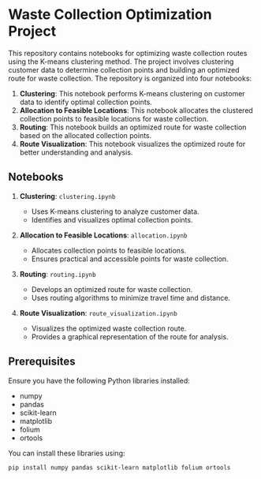 # Waste Collection Optimization Project

This repository contains notebooks for optimizing waste collection routes using the K-means clustering method. The project involves clustering customer data to determine collection points and building an optimized route for waste collection. The repository is organized into four notebooks:

1. **Clustering**: This notebook performs K-means clustering on customer data to identify optimal collection points.
2. **Allocation to Feasible Locations**: This notebook allocates the clustered collection points to feasible locations for waste collection.
3. **Routing**: This notebook builds an optimized route for waste collection based on the allocated collection points.
4. **Route Visualization**: This notebook visualizes the optimized route for better understanding and analysis.

## Notebooks

1. **Clustering**: `clustering.ipynb`
   - Uses K-means clustering to analyze customer data.
   - Identifies and visualizes optimal collection points.

2. **Allocation to Feasible Locations**: `allocation.ipynb`
   - Allocates collection points to feasible locations.
   - Ensures practical and accessible points for waste collection.

3. **Routing**: `routing.ipynb`
   - Develops an optimized route for waste collection.
   - Uses routing algorithms to minimize travel time and distance.

4. **Route Visualization**: `route_visualization.ipynb`
   - Visualizes the optimized waste collection route.
   - Provides a graphical representation of the route for analysis.


## Prerequisites

Ensure you have the following Python libraries installed:
- numpy
- pandas
- scikit-learn
- matplotlib
- folium
- ortools

You can install these libraries using:
```sh
pip install numpy pandas scikit-learn matplotlib folium ortools
```
